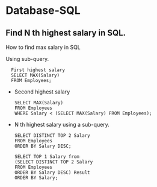 # Database-SQL

## Find N th highest salary in SQL. 

How to find max salary in SQL 

Using sub-query.  
      
      First highest salary 
      SELECT MAX(Salary) 
      FROM Employees; 

* Second highest salary
   
      SELECT MAX(Salary) 
      FROM Employees 
      WHERE Salary < (SELECT MAX(Salary) FROM Employees); 

* N th highest salary using a sub-query. 
   
      SELECT DISTINCT TOP 2 Salary
      FROM Employees
      ORDER BY Salary DESC;

      SELECT TOP 1 Salary from 
      (SELECT DISTINCT TOP 2 Salary
      FROM Employees
      ORDER BY Salary DESC) Result
      ORDER BY Salary; 
   

   
